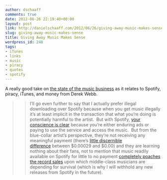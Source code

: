 ```yaml
---
author: dschaaff
comments: true
date: 2012-06-26 22:19:40+00:00
layout: post
link: http://danielschaaff.com/2012/06/26/giving-away-music-makes-sense/
slug: giving-away-music-makes-sense
title: Giving Away Music Makes Sense
wordpress_id: 248
tags:
- iTunes
- links
- music
- piracy
- quotes
- spotify
---
```


A really good take on [the state of the music business](http://derekwebb.tumblr.com/post/13503899950/giving-it-away-how-free-music-makes-more-than-sense) as it relates to Spotify, piracy, iTunes, and money from Derek Webb.




<blockquote>

> 
> I’ll go even further to say that I actually prefer illegal downloading over Spotify because when you get music illegally it’s at least implicit in the transaction that what you’re doing is potentially harmful to the artist.  But with Spotify, [your conscience is clear](http://www.mercurynews.com/breaking-news/ci_19361137) because you’re either enduring ads or paying to use the service and access the music.  But from the blue-collar artist’s perspective, they’re not receiving any meaningful payment (there’s [little discernible difference](http://matthewebel.com/2011/07/20/spotify-let-the-money-pour-in/) between $0.00029 and $0.00) and they are learning nothing about their fans, not to mention that music readily available on Spotify for little to no payment [completely poaches the record sales](http://www.hypebot.com/hypebot/2011/11/distributor-pulls-234-labels-from-spotify-napster-rdio-after-itunes-payments-drop-24.html) upon which middle-class musicians are depending for survival (which is why I will withhold any new releases from Spotify in the future).
> 
> 
</blockquote>
